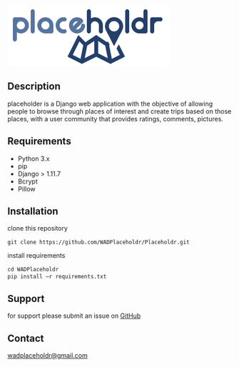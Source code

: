 ![alt text](https://raw.githubusercontent.com/WADPlaceholdr/Placeholdr/master/static/images/logonobg.png)


## Description
placeholder is a Django web application with the objective of allowing people to browse through places of interest and create trips based on those places, with a user community that provides ratings, comments, pictures.


## Requirements
* Python 3.x
* pip
* Django > 1.11.7
* Bcrypt
* Pillow

## Installation
clone this repository
```
git clone https://github.com/WADPlaceholdr/Placeholdr.git
```
install requirements
```
cd WADPlaceholdr
pip install –r requirements.txt
```

## Support
for support please submit an issue on [GitHub](https://github.com/WADPlaceholdr/Placeholdr/issues)

## Contact
wadplaceholdr@gmail.com
